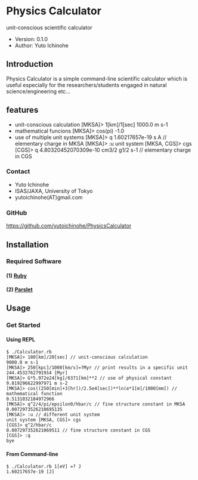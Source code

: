 Physics Calculator
================================================================

unit-conscious scientific calculator

- Version: 0.1.0
- Author: Yuto Ichinohe

Introduction
----------------------------------------------------------------

Physics Calculator is a simple command-line scientific calculator which is useful especially for the researchers/students engaged in natural science/engineering etc...

## features
- unit-conscious calculation
    [MKSA]> 1[km]/1[sec]
    1000.0 m s-1
- mathematical funcions
    [MKSA]> cos(pi)
    -1.0
- use of multiple unit systems
    [MKSA]> q
    1.60217657e-19 s A // elementary charge in MKSA
    [MKSA]> :u
    unit system [MKSA, CGS]> cgs
    [CGS]> q
    4.80320452070309e-10 cm3/2 g1/2 s-1 // elementary charge in CGS

### Contact

- Yuto Ichinohe
- ISAS/JAXA, University of Tokyo
- yutoichinohe(AT)gmail.com

### GitHub

https://github.com/yutoichinohe/PhysicsCalculator

Installation
----------------------------------------------------------------

### Required Software

#### (1) [Ruby](http://www.ruby-lang.org/en/)
#### (2) [Parslet](http://kschiess.github.io/parslet/)

<!--

### Installation Guide
-->

Usage
----------------------------------------------------------------
### Get Started
#### Using REPL
    $ ./Calculator.rb
    [MKSA]> 180[km]/20[sec] // unit-conscious calculation
    9000.0 m s-1
    [MKSA]> 250[kpc]/1000[km/s]=?Myr // print results in a specific unit
    244.4532762791914 [Myr]
    [MKSA]> G*5.972e24[kg]/6371[km]**2 // use of physical constant
    9.819296622997971 m s-2
    [MKSA]> cos((250[min]+3[hr])/2.5e4[sec])**ln(e*1[m]/1000[mm]) // mathematical function
    0.5131032184972966
    [MKSA]> q^2/4/pi/epsilon0/hbar/c // fine structure constant in MKSA
    0.0072973526210695135
    [MKSA]> :u // different unit system
    unit system [MKSA, CGS]> cgs
    [CGS]> q^2/hbar/c
    0.007297352621069511 // fine structure constant in CGS
    [CGS]> :q
    bye

#### From Command-line
    $ ./Calculator.rb 1[eV] =? J
    1.60217657e-19 [J]
